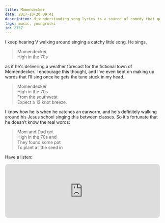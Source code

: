 ```yaml
---
title: Momendecker
date: 2017-10-20 09:41
description: Misunderstanding song lyrics is a source of comedy that goes back as long as humans have been singing.
tags: music, youngruski
id: 2157
---
```

I keep hearing V walking around singing a catchy little song. He sings,

<blockquote>Momendecker<br />
High in the 70s</blockquote>

as if he's delivering a weather forecast for the fictional town of Momendecker.  I encourage this thought, and I've even kept on making up words that I'll sing once he gets the tune stuck in my head.

<blockquote>Momendecker<br />
High in the 70s<br />
From the southwest<br />
Expect a 12 knot breeze.</blockquote>

I know how he is when he catches an earworm, and he's definitely walking around his Jesus school singing this between classes.  So it's fortunate that he doesn't know the real words:
 
<blockquote>Mom and Dad got<br />
High in the 70s and<br />
They found some pot<br />
To plant a little seed in</blockquote>

Have a listen:

<iframe allow="autoplay *; encrypted-media *; fullscreen *; clipboard-write" frameborder="0" height="175" style="width:100%;max-width:660px;overflow:hidden;border-radius:10px;" sandbox="allow-forms allow-popups allow-same-origin allow-scripts allow-storage-access-by-user-activation allow-top-navigation-by-user-activation" src="https://embed.music.apple.com/us/album/flowerchild/1162887619?i=1162887700"></iframe>
